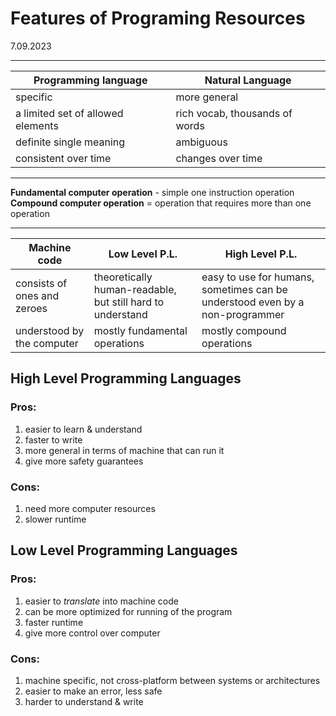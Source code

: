 # Features of Programing Resources

7.09.2023
___

Programming language | Natural Language
---|---
specific | more general
a limited set of allowed elements | rich vocab, thousands of words
definite single meaning | ambiguous
consistent over time | changes over time

___

**Fundamental computer operation** - simple one instruction operation\
**Compound computer operation** = operation that requires more than one operation

___

Machine code | Low Level P.L. | High Level P.L.
---|---|---
consists of ones and zeroes | theoretically human-readable, but still hard to understand | easy to use for humans, sometimes can be understood even by a non-programmer
understood by the computer | mostly fundamental operations | mostly compound operations

## High Level Programming Languages
### Pros:
1) easier to learn & understand
2) faster to write
3) more general in terms of machine that can run it
4) give more safety guarantees

### Cons:
1) need more computer resources
2) slower runtime
   
## Low Level Programming Languages
### Pros:
1) easier to *translate* into machine code
2) can be more optimized for running of the program
3) faster runtime
4) give more control over computer
### Cons:
1) machine specific, not cross-platform between systems or architectures
2) easier to make an error, less safe
3) harder to understand & write

